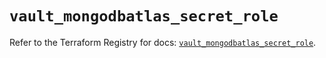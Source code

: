 # `vault_mongodbatlas_secret_role`

Refer to the Terraform Registry for docs: [`vault_mongodbatlas_secret_role`](https://registry.terraform.io/providers/hashicorp/vault/3.24.0/docs/resources/mongodbatlas_secret_role).
